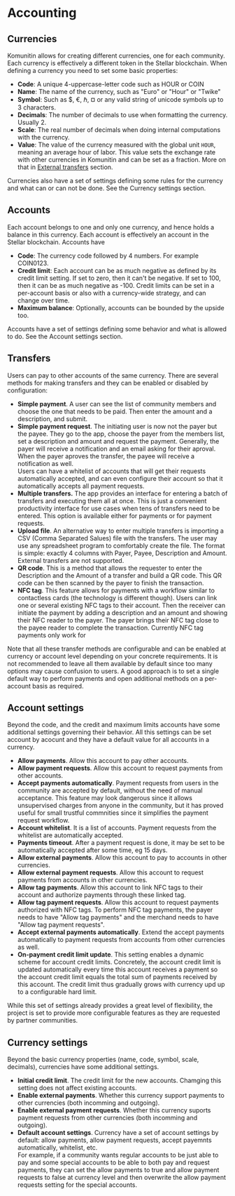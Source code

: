 # Accounting

## Currencies

Komunitin allows for creating different currencies, one for each community. Each currency is effectively a different token in the Stellar blockchain. When defining a currency you need to set some basic properties:

* **Code**: A unique 4-uppercase-letter code such as HOUR or COIN
* **Name**: The name of the currency, such as "Euro" or "Hour" or "Twike"
* **Symbol**: Such as $, €, ℏ, ¤ or any valid string of unicode symbols up to 3 characters.
* **Decimals**: The number of decimals to use when formatting the currency. Usually 2.
* **Scale**: The real number of decimals when doing internal computations with the currency.
* **Value**: The value of the currency measured with the global unit `HOUR`, meaning an average hour of labor. This value sets the exchange rate with other currencies in Komunitin and can be set as a fraction. More on that in [External transfers](external-transfers.md) section.

Currencies also have a set of settings defining some rules for the currency and what can or can not be done. See the Currency settings section.

## Accounts

Each account belongs to one and only one currency, and hence holds a balance in this currency. Each account is effectively an account in the Stellar blockchain. Accounts have

* **Code**: The currency code followed by 4 numbers. For example COIN0123.
* **Credit limit**: Each account can be as much negative as defined by its credit limit setting. If set to zero, then it can't be negative. If set to 100, then it can be as much negative as -100. Credit limits can be set in a per-account basis or also with a currency-wide strategy, and can change over time.
* **Maximum balance**: Optionally, accounts can be bounded by the upside too.

Accounts have a set of settings defining some behavior and what is allowed to do. See the Account settings section.

## Transfers

Users can pay to other accounts of the same currency. There are several methods for making transfers and they can be enabled or disabled by configuration:

* **Simple payment**. A user can see the list of community members and choose the one that needs to be paid. Then enter the amount and a description, and submit.
* **Simple payment request**. The initiating user is now not the payer but the payee. They go to the app, choose the payer from the members list, set a description and amount and request the payment. Generally, the payer will receive a notification and an email asking for their aproval. When the payer aproves the transfer, the payee will receive a notification as well.\
  Users can have a whitelist of accounts that will get their requests automatically accepted, and can even configure their account so that it automatically accepts all payment requests.
* **Multiple transfers.** The app provides an interface for entering a batch of transfers and executing them all at once. This is just a convenient productivity interface for use cases when tens of transfers need to be entered. This option is available either for payments or for payment requests.
* **Upload file**. An alternative way to enter multiple transfers is importing a CSV (Comma Separated Salues) file with the transfers. The user may use any spreadsheet program to comfortably create the file. The format is simple: exactly 4 columns with Payer, Payee, Description and Amount. External transfers are not supported.
* **QR code**. This is a method that allows the requester to enter the Description and the Amount of a transfer and build a QR code. This QR code can be then scanned by the payer to finish the transaction.
* **NFC tag**. This feature allows for payments with a workflow similar to contactless cards (the technology is different though). Users can link one or several existing NFC tags to their account. Then the receiver can initiate the payment by adding a description and an amount and showing their NFC reader to the payer. The payer brings their NFC tag close to the payee reader to complete the transaction. Currently NFC tag payments only work for&#x20;

Note that all these transfer methods are configurable and can be enabled at currency or account level depending on your concrete requirements. It is not recommended to leave all them available by default since too many options may cause confusion to users. A good approach is to set a single default way to perform payments and open additional methods on a per-account basis as required.

## Account settings

Beyond the code, and the credit and maximum limits accounts have some additional settings governing their behavior. All this settings can be set account by acocunt and they have a default value for all accounts in a currency.

* **Allow payments**. Allow this account to pay other accounts.
* **Allow payment requests**. Allow this account to request payments from other accounts.
* **Accept payments automatically**. Payment requests from users in the community are accepted by default, without the need of manual acceptance. This feature may look dangerous since it allows unsupervised charges from anyone in the community, but it has proved useful for small trustful commnities since it simplifies the payment request workflow.
* **Account whitelist**. It is a list of accounts. Payment requests from the whitelist are automatically accepted.
* **Payments timeout**. After a payment request is done, it may be set to be automatically accepted after some time, eg 15 days.
* **Allow external payments**. Allow this account to pay to accounts in other currencies.
* **Allow external payment requests**. Allow this account to request payments from accounts in other currencies.
* **Allow tag payments**. Allow this account to link NFC tags to their account and authorize payments through these linked tag.
* **Allow tag payment requests**. Allow this account to request payments authorized with NFC tags. To perform NFC tag payments, the payer needs to have "Allow tag payments" and the merchand needs to have "Allow tag payment requests".
* **Accept external payments automatically**. Extend the accept payments automatically to payment requests from accounts from other currencies as well.
* **On-payment credit limit update**. This setting enables a dynamic scheme for account credit limits. Concretely, the account credit limit is updated automatically every time this account receives a payment so the account credit limit equals the total sum of payments received by this account. The credit limit thus gradually grows with currency upd up to a configurable hard limit.

While this set of settings already provides a great level of flexibility, the project is set to provide more configurable features as they are requested by partner communities.

## Currency settings

Beyond the basic currency properties (name, code, symbol, scale, decimals), currencies have some additional settings.&#x20;

* **Initial credit limit**. The credit limit for the new accounts. Chamging this setting does not affect existing accounts.
* **Enable external payments**. Whether this currency support payments to other currencies (both incomming and outgoing).
* **Enable external payment requests**. Whether this currency suports payment requests from other currencies (both incomming and outgoing).
* **Default account settings**. Currency have a set of account settings by default: allow payments, allow payment requests, accept payemnts automatically, whitelist, etc. \
  For example, if a community wants regular accounts to be just able to pay and some special accounts to be able to both pay and request payments, they can set the allow payments to true and allow payment requests to false at currency level and then overwrite the allow payment requests setting for the special accounts.



